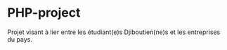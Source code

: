 # PHP-project
Projet visant à lier entre les étudiant(e)s Djiboutien(ne)s et les entreprises du pays.
